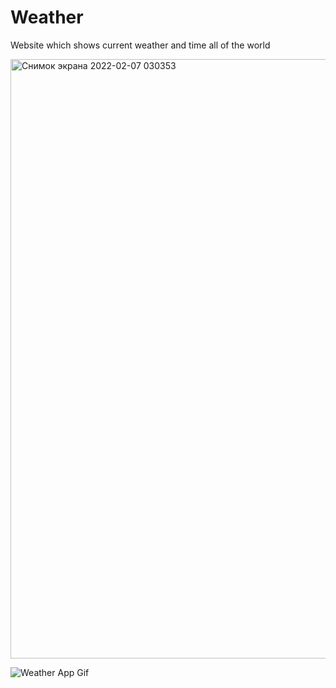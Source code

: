 # Weather
Website which shows current weather and time all of the world


<img width="959" alt="Снимок экрана 2022-02-07 030353" src="https://user-images.githubusercontent.com/91471170/152701268-4d63096d-edd4-4cec-a474-e010e8910c99.png">


![Weather App Gif](https://user-images.githubusercontent.com/91471170/152701515-15f2fb39-d691-47fd-bc0b-8514a5fd8f72.gif)
